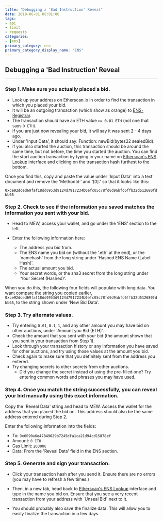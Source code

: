 ```yaml
---
title: "Debugging a 'Bad Instruction' Reveal"
date: 2018-06-01 00:01:00
tags:
- api
- limit
- requests
categories:
- [ens]
primary_category: ens
primary_category_display_name: "ENS"
---
```


## Debugging a 'Bad Instruction' Reveal
***

### Step 1. Make sure you actually placed a bid.
* Look up your address on Etherscan.io in order to find the transaction in which you placed your bid.
* It will be an outgoing transaction (which show as orange) to [ENS-Registrar](https://etherscan.io/address/0x6090a6e47849629b7245dfa1ca21d94cd15878ef).
* The transaction should have an ETH value `>= 0.01 ETH` (not one that says `0 ETH`).
* If you are just now revealing your bid, it will say it was sent 2 - 4 days ago.
* Under 'Input Data', it should say: Function: newBid(bytes32 sealedBid).
* If you also started the auction, this transaction should be around the same time, but not before, the time you started the auction. You can find the start auction transaction by typing in your name on [Etherscan's ENS Lookup](https://etherscan.io/enslookup?q=yourname.eth) interface and clicking on the transaction hash furthest to the bottom.

Once you find this, copy and paste the value under 'Input Data' into a text document and remove the 'MethodId:' and '[0]:' so that it looks like this:

 `0xce92dced69faf18dd0953d9124d7917234b0efc05c78fd0d9abfc6ffb32d512680fdbb65`



### Step 2. Check to see if the information you saved matches the information you sent with your bid. 
* Head to MEW, access your wallet, and go under the 'ENS' section to the left.

* Enter the following information here:
    * The address you bid from.
    * The ENS name you bid on (without the '.eth' at the end), or the 'namehash' from the long string under 'Hashed ENS Name (Label Hash)'.
    * The actual amount you bid.
    * Your secret words, or the sha3 secret from the long string under 'Your Secret (Hashed)'.

When you do this, the following four fields will populate with long data. You want compare the string you copied earlier,  `0xce92dced69faf18dd0953d9124d7917234b0efc05c78fd0d9abfc6ffb32d512680fdbb65`, to the string shown under 'New Bid Data'.



### Step 3. Try alternate values.
* Try entering `0.01`, `0.1`, `1`, and any other amount you may have bid on other auctions, under 'Amount you Bid (ETH)'.
* Check the amount that you sent with your bid (the amount shown that you sent in your transaction from Step 1).
* Look through your transaction history or any information you have saved for other auctions, and try using those values at the amount you bid.
* Check again to make sure that you definitely sent from the address you entered.
* Try changing secrets to other secrets from other auctions. 
    * Did you change the secret instead of using the pre-filled one? Try entering common words and phrases you may have used.



### Step 4. Once you match the string successfully, you can reveal your bid manually using this exact information.

Copy the 'Reveal Data' string and head to MEW. Access the wallet for the address that you placed the bid on. This address should also be the same address entered during Step 2.

Enter the following information into the fields:

* To: `0x6090a6e47849629b7245dfa1ca21d94cd15878ef`
* Amount: `0 ETH`
* Gas Limit: `200000`
* Data: From the 'Reveal Data' field in the ENS section.



### Step 5. Generate and sign your transaction.
* Click your transaction hash after you send it. Ensure there are no errors (you may have to refresh a few times.)

* Then, in a new tab, head back to [Etherscan's ENS Lookup](https://etherscan.io/enslookup?q=yourname.eth) interface and type in the name you bid on. Ensure that you see a very recent transaction from your address with 'Unseal Bid' next to it.

* You should probably also save the finalize data. This will allow you to easily finalize the transaction in a few days.